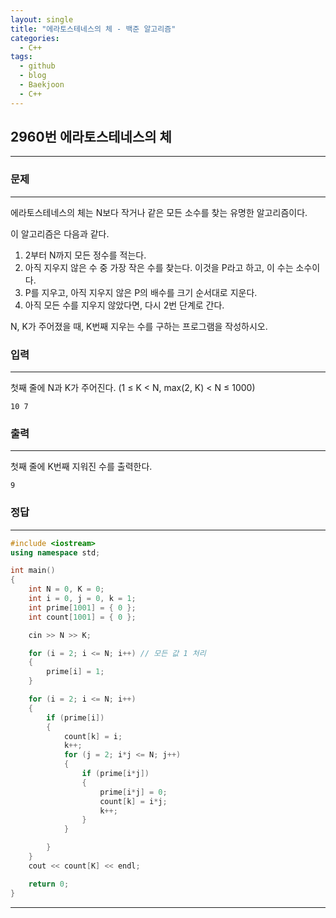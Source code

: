 ```yaml
---
layout: single
title: "에라토스테네스의 체 - 백준 알고리즘"
categories:
  - C++
tags:
  - github
  - blog
  - Baekjoon
  - C++
---
```

## 2960번 **에라토스테네스의 체**
---

### 문제
---
에라토스테네스의 체는 N보다 작거나 같은 모든 소수를 찾는 유명한 알고리즘이다.

이 알고리즘은 다음과 같다.

1. 2부터 N까지 모든 정수를 적는다.
2. 아직 지우지 않은 수 중 가장 작은 수를 찾는다. 이것을 P라고 하고, 이 수는 소수이다.
3. P를 지우고, 아직 지우지 않은 P의 배수를 크기 순서대로 지운다.
4. 아직 모든 수를 지우지 않았다면, 다시 2번 단계로 간다.

N, K가 주어졌을 때, K번째 지우는 수를 구하는 프로그램을 작성하시오.

### 입력
---
첫째 줄에 N과 K가 주어진다. (1 ≤ K < N, max(2, K) < N ≤ 1000)
```
10 7
```

### 출력
---
첫째 줄에 K번째 지워진 수를 출력한다.
```
9
```

### 정답
---
```c++
#include <iostream>
using namespace std;

int main()
{
	int N = 0, K = 0;
	int i = 0, j = 0, k = 1;
	int prime[1001] = { 0 };
	int count[1001] = { 0 };

	cin >> N >> K;

	for (i = 2; i <= N; i++) // 모든 값 1 처리
	{
		prime[i] = 1;
	}

	for (i = 2; i <= N; i++)
	{
		if (prime[i])
		{
			count[k] = i;
			k++;
			for (j = 2; i*j <= N; j++)
			{
				if (prime[i*j])
				{
					prime[i*j] = 0;
					count[k] = i*j;
					k++;
				}
			}

		}
	}
	cout << count[K] << endl;

	return 0;
}
```

---
